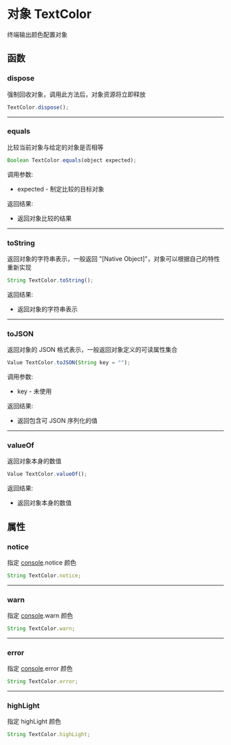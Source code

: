 # 对象 TextColor
终端输出颜色配置对象

## 函数
        
### dispose
强制回收对象，调用此方法后，对象资源将立即释放
```JavaScript
TextColor.dispose();
```

--------------------------
### equals
比较当前对象与给定的对象是否相等
```JavaScript
Boolean TextColor.equals(object expected);
```

调用参数:
* expected - 制定比较的目标对象

返回结果:
* 返回对象比较的结果

--------------------------
### toString
返回对象的字符串表示，一般返回 "[Native Object]"，对象可以根据自己的特性重新实现
```JavaScript
String TextColor.toString();
```

返回结果:
* 返回对象的字符串表示

--------------------------
### toJSON
返回对象的 JSON 格式表示，一般返回对象定义的可读属性集合
```JavaScript
Value TextColor.toJSON(String key = "");
```

调用参数:
* key - 未使用

返回结果:
* 返回包含可 JSON 序列化的值

--------------------------
### valueOf
返回对象本身的数值
```JavaScript
Value TextColor.valueOf();
```

返回结果:
* 返回对象本身的数值

## 属性
        
### notice
指定 [console](../../module/ifs/console.md).notice 颜色
```JavaScript
String TextColor.notice;
```

--------------------------
### warn
指定 [console](../../module/ifs/console.md).warn 颜色
```JavaScript
String TextColor.warn;
```

--------------------------
### error
指定 [console](../../module/ifs/console.md).error 颜色
```JavaScript
String TextColor.error;
```

--------------------------
### highLight
指定 highLight 颜色
```JavaScript
String TextColor.highLight;
```

